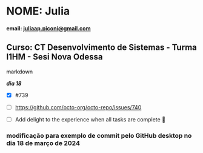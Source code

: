 # NOME: Julia

#### email: juliaap.piconi@gmail.com

## Curso: CT Desenvolvimento de Sistemas - Turma I1HM - Sesi Nova Odessa

~~markdown~~

**_dia 18_**

- [x] #739
- [ ] https://github.com/octo-org/octo-repo/issues/740
- [ ] Add delight to the experience when all tasks are complete :tada:


### modificação para exemplo de commit pelo GitHub desktop no dia 18 de março de 2024
      

